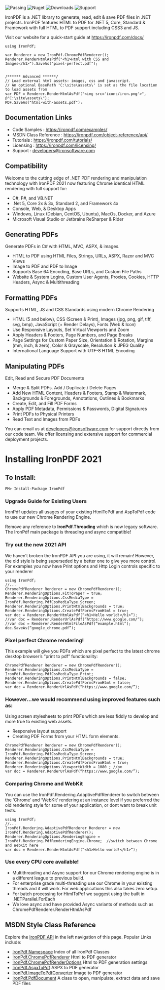 ![Passing]( https://img.shields.io/badge/build-passing%20%E2%9C%93%20996%20tests%20(0%20failed)-brightgreen "passing")      ![Nuget](https://img.shields.io/nuget/v/IronPdf)  ![Downloads]( https://img.shields.io/nuget/dt/IronPdf "Downloads")   ![Support]( https://img.shields.io/badge/support-active-blue "Support") 

IronPDF is a .NET library to generate, read, edit & save PDF files in .NET projects. IronPDF features HTML to PDF for .NET 5, Core, Standard & Framework with full HTML to PDF support including CSS3 and JS. 

Visit our website for a quick-start guide at https://ironpdf.com/docs/

```
using IronPdf;

var Renderer = new IronPdf.ChromePdfRenderer();
Renderer.RenderHtmlAsPdf("<h1>Html with CSS and Images</h1>").SaveAs("pixel-perfect.pdf");
 

/****** Advanced ******/
// Load external html assets: images, css and javascript.
// An optional BasePath 'C:\site\assets\' is set as the file location to load assets from 
var PDF = Renderer.RenderHtmlAsPdf("<img src='icons/iron.png'>", @"C:\site\assets\");
PDF.SaveAs("html-with-assets.pdf");
```

## Documentation Links
- Code Samples				:	https://ironpdf.com/examples/
- MSDN Class Reference		:	https://ironpdf.com/object-reference/api/
- Tutorials					:	https://ironpdf.com/tutorials/
- Licensing					: 	https://ironpdf.com/licensing/
- Support					:	developers@ironsoftware.com






## Compatibility
Welcome to the cutting edge of .NET PDF rendering and manipulation technology with IronPDF 2021 now featuring Chrome identical HTML rendering with full support for:
- C#, F#, and VB.NET
- .Net 5, Core 2x & 3x, Standard 2, and Framework 4x
- Console, Web, & Desktop Apps
- Windows, Linux (Debian, CentOS, Ubuntu), MacOs, Docker, and Azure
- Microsoft Visual Studio or Jetbrains ReSharper & Rider

## Generating PDFs
Generate PDFs in C# with HTML, MVC, ASPX, & images.
- HTML to PDF using HTML Files, Strings, URLs, ASPX, Razor and MVC Views
- Image to PDF and PDF to Image
- Supports Base 64 Encoding, Base URLs, and Custom File Paths
- Website & System Logins, Custom User Agents, Proxies, Cookies, HTTP Headers, Async & Multithreading

## Formatting PDFs
Supports HTML, JS and CSS Standards using modern Chrome Rendering
- HTML (5 and below), CSS (Screen & Print), Images (jpg, png, gif, tiff, svg, bmp), JavaScript (+ Render Delays), Fonts (Web & Icon)
- Use Responsive Layouts, Set Virtual Viewports and Zoom
- Apply Headers & Footers, Page Numbers, and Page Breaks
- Page Settings for Custom Paper Size, Orientation & Rotation, Margins (mm, inch, & zero), Color & Grayscale, Resolution & JPEG Quality
- International Language Support with UTF-8 HTML Encoding

## Manipulating PDFs
Edit, Read and Secure PDF Documents
- Merge & Split PDFs. Add / Duplicate / Delete Pages
- Add New HTML Content, Headers & Footers, Stamp & Watermark, Backgrounds & Foregrounds, Annotations, Outlines & Bookmarks
- Create, Edit, and Fill PDF Forms
- Apply PDF Metadata, Permissions & Passwords, Digital Signatures
- Print PDFs to Physical Printers
- Read Text and Images from PDFs


You can email us at developers@ironsoftware.com for support directly from our code team. We offer licensing and extensive support for commercial deployment projects.


Installing IronPDF 2021 
=============================================================

## To Install:
```
PM> Install-Package IronPdf
```


### Upgrade Guide for Existing Users

IronPdf updates all usages of your existing HtmlToPdf and AspToPdf code to use our new Chrome Rendering Engine.

Remove any reference to **IronPdf.Threading** which is now legacy software.  The IronPdf main package is threading and async compatible!
 

### Try out the new 2021 API
We haven’t broken the IronPDF API you are using, it will remain!
However, the old style is being superseded by a better one to give you more control. For examples you now have Print options and Http Login controls specific to your renderer

```
using IronPdf;
//...
ChromePdfRenderer Renderer = new ChromePdfRenderer();
Renderer.RenderingOptions.FitToPaper = true;
Renderer.RenderingOptions.CssMediaType = IronPdf.Rendering.PdfCssMediaType.Screen;
Renderer.RenderingOptions.PrintHtmlBackgrounds = true;
Renderer.RenderingOptions.CreatePdfFormsFromHtml = true;
var doc = Renderer.RenderHtmlAsPdf(“<h1>Hello world!</h1>“);
//var doc = Renderer.RenderUrlAsPdf(“https://www.google.com/”);
//var doc = Renderer.RenderHtmlFileAsPdf(“example.html”);
doc.SaveAs(“google_chrome.pdf”);
```

### Pixel perfect Chrome rendering!
This example will give you PDFs which are pixel perfect to the latest chrome desktop browser’s “print to pdf” functionality:
```
ChromePdfRenderer Renderer = new ChromePdfRenderer();
Renderer.RenderingOptions.CssMediaType = IronPdf.Rendering.PdfCssMediaType.Print;
Renderer.RenderingOptions.PrintHtmlBackgrounds = false;
Renderer.RenderingOptions.CreatePdfFormsFromHtml = false;
var doc = Renderer.RenderUrlAsPdf(“https://www.google.com/”);
```
### However...we would recommend using improved features such as:
Using screen stylesheets to print PDFs which are less fiddly to develop and more true to existing web assets.
* Responsive layout support
* Creating PDF Forms from your HTML form elements.
```
ChromePdfRenderer Renderer = new ChromePdfRenderer();
Renderer.RenderingOptions.CssMediaType = IronPdf.Rendering.PdfCssMediaType.Screen;
Renderer.RenderingOptions.PrintHtmlBackgrounds = true;
Renderer.RenderingOptions.CreatePdfFormsFromHtml = true;
Renderer.RenderingOptions.ViewportWidth = 1080 ; //px
var doc = Renderer.RenderUrlAsPdf(“https://www.google.com/”);
```

### Comparing Chrome and WebKit
You can use the IronPdf.Rendering.AdaptivePdfRenderer to switch between the ‘Chrome’ and ‘WebKit’ rendering at an instance level if you preferred the old rendering style for some of your application, or dont want to break unit tests.

```
using IronPdf;
//...
IronPdf.Rendering.AdaptivePdfRenderer Renderer = new IronPdf.Rendering.AdaptivePdfRenderer();
Renderer.RenderingOptions.RenderingEngine = IronPdf.Rendering.PdfRenderingEngine.Chrome;  //switch between Chrome and WebKit here
var doc = Renderer.RenderHtmlAsPdf(“<h1>Hello world!</h1>“);
```

### Use every CPU core available!
- Multithreading and Async support for our Chrome rendering engine is in a different league to previous build.
- For enterprise grade multi-threading use our Chrome in your existing threads and it will work.  For web applications this also takes zero setup.
- For batch processing for HtmlToPdf we suggest using the built in .NETParallel.ForEach
- We love async and have provided Async variants of methods such as ChromePdfRenderer.RenderHtmlAsPdf

## MSDN Style Class Reference
Explore the [IronPDF API](https://ironpdf.com/object-reference/api/IronPdf.html) in the left navigation of this page.
Popular Links include:
- [IronPdf Namespace](https://ironpdf.com/object-reference/api/IronPdf.html) Index of all IronPdf Classes
- [IronPdf.ChromePdfRenderer](https://ironpdf.com/object-reference/api/IronPdf.ChromePdfRenderer.html) Html to PDF generator
- [IronPdf.ChromePdfRenderOptions](https://ironpdf.com/object-reference/api/IronPdf.ChromePdfRenderOptions.html) Html to PDF generation settings
- [IronPdf.AspxToPdf](https://ironpdf.com/object-reference/api/IronPdf.AspxToPdf.html) ASPX to PDF generator
- [IronPdf.ImageToPdfConverter](https://ironpdf.com/object-reference/api/IronPdf.ImageToPdfConverter.html) Image to PDF generator
- [IronPdf.PdfDocument](https://ironpdf.com/object-reference/api/IronPdf.PdfDocument.html) A class to open, manipulate, extract data and save PDF files